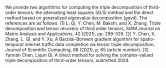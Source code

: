 We provide two algorithms for computing the triple decomposition of third-order tensors: the alternating least squares (ALS) method and the direct method based on generalized eigenvalue decomposition (gevd). The references are as follows:
[1] L. Qi, Y. Chen, M. Bakshi, and X. Zhang, Triple decomposition and tensor recovery of third order tensors, SIAM Journal on Matrix Analysis and Applications, 42 (2021), pp. 299-329.
[2] Y. Chen, X. Zhang, L. Qi, and Y. Xu, A Barzilai-Borwein gradient algorithm for spatio-temporal internet traffic data completion via tensor triple decomposition, Journal of Scientific Computing, 88 (2021), p. 65 (article number).
[3] Yannan Chen, Liqun Qi, A direct method for solving the complex-valued triple decomposition of third-order tensors, submitted 2024.
